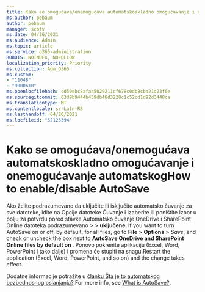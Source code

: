 ```yaml
---
title: Kako se omogućava/onemogućava automatskoskladno omogućavanje i onemogućavanje automatskog
ms.author: pebaum
author: pebaum
manager: scotv
ms.date: 04/26/2021
ms.audience: Admin
ms.topic: article
ms.service: o365-administration
ROBOTS: NOINDEX, NOFOLLOW
localization_priority: Priority
ms.collection: Adm_O365
ms.custom:
- "11048"
- "9000610"
ms.openlocfilehash: cd50ebc8afaa5029211cf678c0db8cba21d23f6e
ms.sourcegitcommit: 63d9b9444b459db48d3228c1c52cd1d92d3448ca
ms.translationtype: MT
ms.contentlocale: sr-Latn-RS
ms.lasthandoff: 04/26/2021
ms.locfileid: "52125394"
---
```

# <a name="how-to-enabledisable-autosave"></a><span data-ttu-id="a27de-102">Kako se omogućava/onemogućava automatskoskladno omogućavanje i onemogućavanje automatskog</span><span class="sxs-lookup"><span data-stu-id="a27de-102">How to enable/disable AutoSave</span></span>

<span data-ttu-id="a27de-103">Ako želite podrazumevano da uključite ili isključite automatsko čuvanje za sve datoteke, idite na Opcije datoteke Čuvanje i izaberite ili poništite izbor u polju za potvrdu pored stavke Automatsko čuvanje OneDrive i SharePoint Online datoteka podrazumevano  >    >   **uključene. <application>**</span><span class="sxs-lookup"><span data-stu-id="a27de-103">If you want to turn AutoSave on or off, by default, for all files, go to **File** > **Options** > *Save*, and check or uncheck the box next to **AutoSave OneDrive and SharePoint Online files by default on <application>**.</span></span> <span data-ttu-id="a27de-104">Ponovo pokrenite aplikaciju (Excel, Word, PowerPoint i tako dalje) i promena će stupiti na snagu.</span><span class="sxs-lookup"><span data-stu-id="a27de-104">Restart the application (Excel, Word, PowerPoint, and so on) and the change takes effect.</span></span> 

<span data-ttu-id="a27de-105">Dodatne informacije potražite u [članku Šta je to automatskog bezbednosnog oslanjanja?](https://support.microsoft.com/topic/what-is-autosave-6d6bd723-ebfd-4e40-b5f6-ae6e8088f7a5?ui=en-us&rs=en-us&ad=us).</span><span class="sxs-lookup"><span data-stu-id="a27de-105">For more info, see [What is AutoSave?](https://support.microsoft.com/topic/what-is-autosave-6d6bd723-ebfd-4e40-b5f6-ae6e8088f7a5?ui=en-us&rs=en-us&ad=us).</span></span>